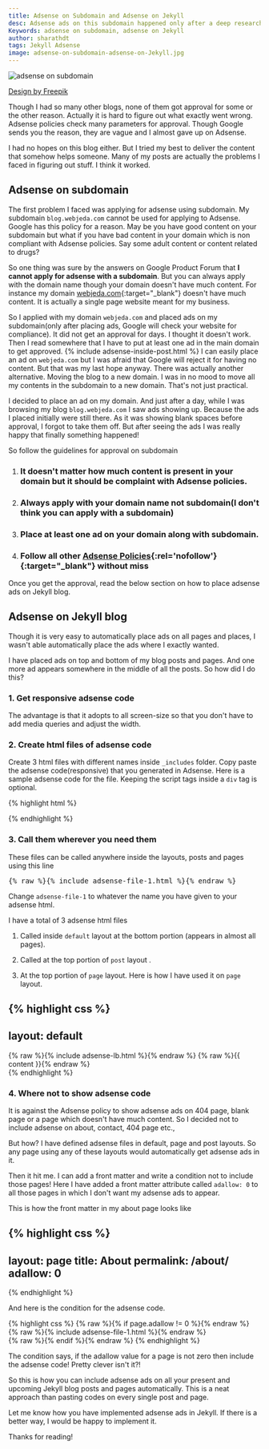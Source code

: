 ```yaml
---
title: Adsense on Subdomain and Adsense on Jekyll
desc: Adsense ads on this subdomain happened only after a deep research about adsense policies. It is indeed possible to have ads on subdomain but you should know what you are doing. Just placing adsense ads on subdomain will not work.
Keywords: adsense on subdomain, adsense on Jekyll
author: sharathdt
tags: Jekyll Adsense
image: adsense-on-subdomain-adsense-on-Jekyll.jpg
---
```


<img alt="adsense on subdomain" title="adsense on Jekyll" itemprop="thumbnailUrl" src="{{ site.url }}/images/adsense-on-subdomain-adsense-on-Jekyll.jpg">

<a rel="nofollow" target="_blank" href="http://www.freepik.com/free-vector/office-banners_800177.htm">Design by Freepik</a>

<i class="fa fa-quote-left fa-3x fa-pull-left fa-border"></i>Though I had so many other blogs, none of them got approval for some or the other reason. Actually it is hard to figure out what exactly went wrong. Adsense policies check many parameters for approval. Though Google sends you the reason, they are vague and I almost gave up on Adsense.

I had no hopes on this blog either. But I tried my best to deliver the content that somehow helps someone. Many of my posts are actually the problems I faced in figuring out stuff. I think it worked.

## Adsense on subdomain
The first problem I faced was applying for adsense using subdomain. My subdomain ```blog.webjeda.com``` cannot be used for applying to Adsense. Google has this policy for a reason. May be you have good content on your subdomain but what if you have bad content in your domain which is non compliant with Adsense policies. Say some adult content or content related to drugs?

So one thing was sure by the answers on Google Product Forum that **I cannot apply for adsense with a subdomain**. But you can always apply with the domain name though your domain doesn't have much content. For instance my domain [webjeda.com](http://webjeda.com){:target="_blank"} doesn't have much content. It is actually a single page website meant for my business.

So I applied with my domain ```webjeda.com``` and placed ads on my subdomain(only after placing ads, Google will check your website for compliance). It did not get an approval for days. I thought it doesn't work. Then I read somewhere that I have to put at least one ad in the main domain to get approved.
{% include adsense-inside-post.html %}
I can easily place an ad on ```webjeda.com``` but I was afraid that Google will reject it for having no content. But that was my last hope anyway. There was actually another alternative. Moving the blog to a new domain. I was in no mood to move all my contents in the subdomain to a new domain. That's not just practical.

I decided to place an ad on my domain. And just after a day, while I was browsing my blog ```blog.webjeda.com``` I saw ads showing up. Because the ads I placed initially were still there. As it was showing blank spaces before approval, I forgot to take them off. But after seeing the ads I was really happy that finally something happened!

So follow the guidelines for approval on subdomain

1. ### It doesn't matter how much content is present in your domain but it should be complaint with Adsense policies.

2. ### Always apply with your domain name not subdomain(I don't think you can apply with a subdomain)

3. ### Place at least one ad on your domain along with subdomain.

4. ### Follow all other [Adsense Policies](https://support.google.com/adsense/answer/23921?hl=en){:rel='nofollow'}{:target="_blank"} without miss

Once you get the approval, read the below section on how to place adsense ads on Jekyll blog.

## Adsense on Jekyll blog

Though it is very easy to automatically place ads on all pages and places, I wasn't able automatically place the ads where I exactly wanted. 

I have placed ads on top and bottom of my blog posts and pages. And one more ad appears somewhere in the middle of all the posts. So how did I do this?

### 1. Get responsive adsense code
The advantage is that it adopts to all screen-size so that you don't have to add media queries and adjust the width.

### 2. Create html files of adsense code
Create 3 html files with different names inside ```_includes``` folder. Copy paste the adsense code(responsive) that you generated in Adsense. Here is a sample adsense code for the file. Keeping the script tags inside a ```div``` tag is optional.

{% highlight html %}
<div>
<script async src="//pagead2.googlesyndication.com/pagead/js/adsbygoogle.js"></script>
<!-- text-resp-top -->
<ins class="adsbygoogle"
     style="display:block"
     data-ad-client="ca-pub-4186856386076933"
     data-ad-slot="5705299846"
     data-ad-format="auto"></ins>
<script>
(adsbygoogle = window.adsbygoogle || []).push({});
</script>
</div>
{% endhighlight %}

### 3. Call them wherever you need them
These files can be called anywhere inside the layouts, posts and pages using this line
<pre>{% raw %}{% include adsense-file-1.html %}{% endraw %}</pre>

Change ```adsense-file-1``` to whatever the name you have given to your adsense html.

I have a total of 3 adsense html files

1. Called inside ```default``` layout at the bottom portion (appears in almost all pages). 

2. Called at the top portion of ```post``` layout .

3. At the top portion of ```page``` layout. Here is how I have used it on ```page``` layout.

{% highlight css %}
---
layout: default
---
<article id="page">
	{% raw %}{% include adsense-lb.html %}{% endraw %}
  {% raw %}{{ content }}{% endraw %}

</article>
{% endhighlight %}


### 4. Where not to show adsense code
It is against the Adsense policy to show adsense ads on 404 page, blank page or a page which doesn't have much content. So I decided not to include adsense on about, contact, 404 page etc., 

But how? I have defined adsense files in default, page and post layouts. So any page using any of these layouts would automatically get adsense ads in it.

Then it hit me. I can add a front matter and write a condition not to include those pages! Here I have added a front matter attribute called ```adallow: 0``` to all those pages in which I don't want my adsense ads to appear.

This is how the front matter in my about page looks like

{% highlight css %}
---
layout: page
title: About
permalink: /about/
adallow: 0
---
{% endhighlight %}

And here is the condition for the adsense code.

{% highlight css %}
  {% raw %}{% if page.adallow != 0 %}{% endraw %}
       {% raw %}{% include adsense-file-1.html %}{% endraw %}  
   {% raw %}{% endif %}{% endraw %}
{% endhighlight %}

The condition says, if the adallow value for a page is not zero then include the adsense code! Pretty clever isn't it?!

So this is how you can include adsense ads on all your present and upcoming Jekyll blog posts and pages automatically. This is a neat approach than pasting codes on every single post and page.

Let me know how you have implemented adsense ads in Jekyll. If there is a better way, I would be happy to implement it.

Thanks for reading!